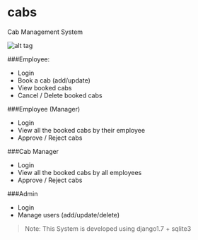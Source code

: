 cabs
====

Cab Management System

![alt tag](https://www.python.org/static/community_logos/python-logo.png)

###Employee:
 - Login
 - Book a cab (add/update)
 - View booked cabs
 - Cancel / Delete booked cabs

###Employee (Manager)
 - Login
 - View all the booked cabs by their employee
 - Approve / Reject cabs

###Cab Manager
 - Login
 - View all the booked cabs by all employees
 - Approve / Reject cabs
    
###Admin
 - Login
 - Manage users (add/update/delete)

> Note: This System is developed using django1.7 + sqlite3

